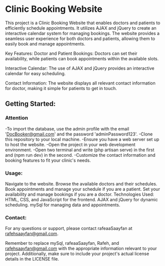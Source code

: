 # Clinic Booking Website

This project is a Clinic Booking Website that enables doctors and patients to efficiently schedule appointments. It utilizes AJAX and jQuery to create an interactive calendar system for managing bookings. The website provides a seamless user experience for both doctors and patients, allowing them to easily book and manage appointments.

Key Features:
Doctor and Patient Bookings: Doctors can set their availability, while patients can book appointments within the available slots.

Interactive Calendar: The use of AJAX and jQuery provides an interactive calendar for easy scheduling.

Contact Information: The website displays all relevant contact information for doctor, making it simple for patients to get in touch.

## Getting Started:
### Attention
-To import the database, use the admin profile with the email 'DocBooker@gmail.com' and the password 'adminPassword123'.
-Clone this repository to your local machine.
-Ensure you have a web server set up to host the website.
-Open the project in your web development environment.
-Open two terminal and write (php artisan serve) in the first and (npm run dev) in the second.
-Customize the contact information and booking features to fit your clinic's needs.
### Usage:
Navigate to the website.
Browse the available doctors and their schedules.
Book appointments and manage your schedule if you are a patient.
Set your availability and manage bookings if you are a doctor.
Technologies Used:
HTML, CSS, and JavaScript for the frontend.
AJAX and jQuery for dynamic scheduling.
mySql for managing data and appointments.

### Contact:
For any questions or support, please contact rafeaaSaayfan at rafehsaayfan@gmail.com.

Remember to replace mySql, rafeaaSaayfan, Rafeh, and rafehsaayfan@gmail.com with the appropriate information relevant to your project. Additionally, make sure to include your project's actual license details in the LICENSE file.

